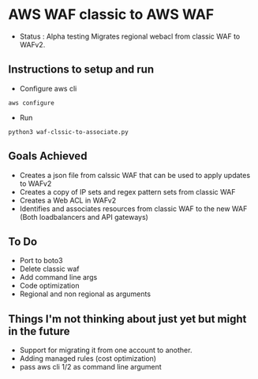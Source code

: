 # AWS WAF classic to AWS WAF
- Status : Alpha testing
Migrates regional webacl from classic WAF to WAFv2.



## Instructions to setup and run
- Configure aws cli
```
aws configure
```
- Run 
```
python3 waf-clssic-to-associate.py 
```
## Goals Achieved
 - Creates a json file from calssic WAF that can be used to apply updates to WAFv2
 - Creates a copy of IP sets and regex pattern sets from classic WAF 
 - Creates a Web ACL in WAFv2
 - Identifies and associates resources from classic WAF to the new WAF (Both loadbalancers and API gateways) 

## To Do
- Port to boto3
- Delete classic waf
- Add command line args
- Code optimization
- Regional and non regional as arguments

## Things I'm not thinking about just yet but might in the future
- Support for migrating it from one account to another.
- Adding managed rules (cost optimization)
- pass aws cli 1/2 as command line argument

